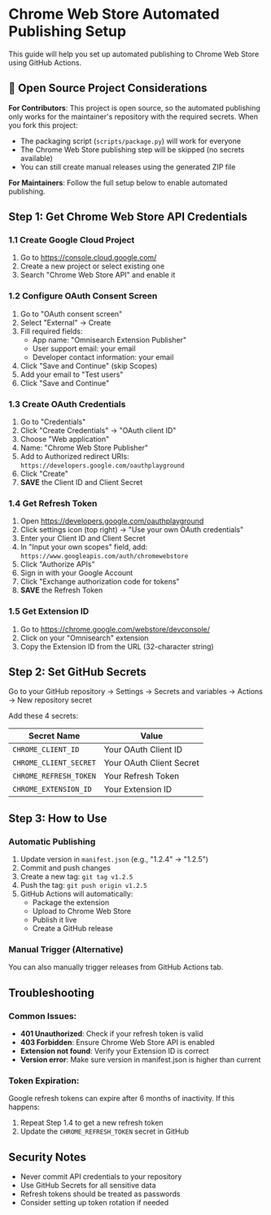 # Chrome Web Store Automated Publishing Setup

This guide will help you set up automated publishing to Chrome Web Store using GitHub Actions.

## 🔐 Open Source Project Considerations

**For Contributors**: This project is open source, so the automated publishing only works for the maintainer's repository with the required secrets. When you fork this project:
- The packaging script (`scripts/package.py`) will work for everyone
- The Chrome Web Store publishing step will be skipped (no secrets available)
- You can still create manual releases using the generated ZIP file

**For Maintainers**: Follow the full setup below to enable automated publishing.

## Step 1: Get Chrome Web Store API Credentials

### 1.1 Create Google Cloud Project
1. Go to https://console.cloud.google.com/
2. Create a new project or select existing one
3. Search "Chrome Web Store API" and enable it

### 1.2 Configure OAuth Consent Screen
1. Go to "OAuth consent screen"
2. Select "External" → Create
3. Fill required fields:
   - App name: "Omnisearch Extension Publisher"
   - User support email: your email
   - Developer contact information: your email
4. Click "Save and Continue" (skip Scopes)
5. Add your email to "Test users"
6. Click "Save and Continue"

### 1.3 Create OAuth Credentials
1. Go to "Credentials"
2. Click "Create Credentials" → "OAuth client ID"
3. Choose "Web application"
4. Name: "Chrome Web Store Publisher"
5. Add to Authorized redirect URIs: `https://developers.google.com/oauthplayground`
6. Click "Create"
7. **SAVE** the Client ID and Client Secret

### 1.4 Get Refresh Token
1. Open https://developers.google.com/oauthplayground
2. Click settings icon (top right) → "Use your own OAuth credentials"
3. Enter your Client ID and Client Secret
4. In "Input your own scopes" field, add: `https://www.googleapis.com/auth/chromewebstore`
5. Click "Authorize APIs"
6. Sign in with your Google Account
7. Click "Exchange authorization code for tokens"
8. **SAVE** the Refresh Token

### 1.5 Get Extension ID
1. Go to https://chrome.google.com/webstore/devconsole/
2. Click on your "Omnisearch" extension
3. Copy the Extension ID from the URL (32-character string)

## Step 2: Set GitHub Secrets

Go to your GitHub repository → Settings → Secrets and variables → Actions → New repository secret

Add these 4 secrets:

| Secret Name | Value |
|-------------|-------|
| `CHROME_CLIENT_ID` | Your OAuth Client ID |
| `CHROME_CLIENT_SECRET` | Your OAuth Client Secret |
| `CHROME_REFRESH_TOKEN` | Your Refresh Token |
| `CHROME_EXTENSION_ID` | Your Extension ID |

## Step 3: How to Use

### Automatic Publishing
1. Update version in `manifest.json` (e.g., "1.2.4" → "1.2.5")
2. Commit and push changes
3. Create a new tag: `git tag v1.2.5`
4. Push the tag: `git push origin v1.2.5`
5. GitHub Actions will automatically:
   - Package the extension
   - Upload to Chrome Web Store
   - Publish it live
   - Create a GitHub release

### Manual Trigger (Alternative)
You can also manually trigger releases from GitHub Actions tab.

## Troubleshooting

### Common Issues:
- **401 Unauthorized**: Check if your refresh token is valid
- **403 Forbidden**: Ensure Chrome Web Store API is enabled
- **Extension not found**: Verify your Extension ID is correct
- **Version error**: Make sure version in manifest.json is higher than current

### Token Expiration:
Google refresh tokens can expire after 6 months of inactivity. If this happens:
1. Repeat Step 1.4 to get a new refresh token
2. Update the `CHROME_REFRESH_TOKEN` secret in GitHub

## Security Notes
- Never commit API credentials to your repository
- Use GitHub Secrets for all sensitive data
- Refresh tokens should be treated as passwords
- Consider setting up token rotation if needed 
